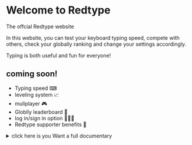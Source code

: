 # Welcome to Redtype
The offcial Redtype website

In this website, you can test your keyboard typing speed, compete with others, check your globally ranking and change your settings accordingly.

Typing is both useful and fun for everyone!

## coming soon!
- Typing speed ⌨
- leveling system 📈
- muliplayer 🎮
- Globlly leaderboard 👑
- log in/sign in option 🙋🏻‍♀️
- Redtype supporter benefits 💖



<details>
  <summary>click here is you Want a full documentary</summary>
  project started 10/14/2024

  10/15/2024
  I started first by making a Redtype logo, then fucussed on the front end of the website, where I made the navbar and a few other components.
  ![Redtype start](https://github.com/user-attachments/assets/d81d16d6-b657-46a7-8ede-f561aa61eed4)
</details>
